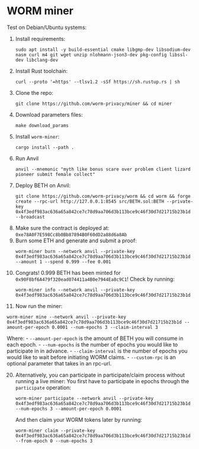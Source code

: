 # WORM miner

Test on Debian/Ubuntu systems:

1. Install requirements:
   ```
   sudo apt install -y build-essential cmake libgmp-dev libsodium-dev nasm curl m4 git wget unzip nlohmann-json3-dev pkg-config libssl-dev libclang-dev
   ```
3. Install Rust toolchain:
   ```
   curl --proto '=https' --tlsv1.2 -sSf https://sh.rustup.rs | sh
   ```
5. Clone the repo:
   ```
   git clone https://github.com/worm-privacy/miner && cd miner
   ```
7. Download parameters files:
   ```
   make download_params
   ```
9. Install `worm-miner`:
   ```
   cargo install --path .
   ```
11. Run Anvil
    ```
    anvil --mnemonic "myth like bonus scare over problem client lizard pioneer submit female collect"
    ```
13. Deploy BETH on Anvil:
    ```
    git clone https://github.com/worm-privacy/worm && cd worm && forge create --rpc-url http://127.0.0.1:8545 src/BETH.sol:BETH --private-key 0x4f3edf983ac636a65a842ce7c78d9aa706d3b113bce9c46f30d7d21715b23b1d --broadcast
    ```
15. Make sure the contract is deployed at: `0xe78A0F7E598Cc8b0Bb87894B0F60dD2a88d6a8Ab`
16. Burn some ETH and generate and submit a proof:
    ```
    worm-miner burn --network anvil --private-key 0x4f3edf983ac636a65a842ce7c78d9aa706d3b113bce9c46f30d7d21715b23b1d  --amount 1 --spend 0.999 --fee 0.001
    ```
18. Congrats! 0.999 BETH has been minted for `0x90F8bf6A479f320ead074411a4B0e7944Ea8c9C1`! Check by running:
    ```
    worm-miner info --network anvil --private-key 0x4f3edf983ac636a65a842ce7c78d9aa706d3b113bce9c46f30d7d21715b23b1d
    ```
19. Now run the miner:
   ```
   worm-miner mine --network anvil --private-key 0x4f3edf983ac636a65a842ce7c78d9aa706d3b113bce9c46f30d7d21715b23b1d --amount-per-epoch 0.0001 --num-epochs 3 --claim-interval 3
   ```
   Where:
      - `--amount-per-epoch` is the amount of BETH you will consume in each epoch.
      - `--num-epochs` is the number of epochs you would like to participate in in advance.
      - `--claim-interval` is the number of epochs you would like to wait before initiating WORM claims.
      - `--custom-rpc` is an optional parameter that takes in an rpc-url.
      
20. Alternatively, you can participate in participate/claim process without running a live miner:
    You first have to participate in epochs through the `participate` operation:
    ```
    worm-miner participate --network anvil --private-key 0x4f3edf983ac636a65a842ce7c78d9aa706d3b113bce9c46f30d7d21715b23b1d --num-epochs 3 --amount-per-epoch 0.0001
    ```
    And then claim your WORM tokens later by running:
    ```
    worm-miner claim --private-key 0x4f3edf983ac636a65a842ce7c78d9aa706d3b113bce9c46f30d7d21715b23b1d --from-epoch 0 --num-epochs 3
    ```
